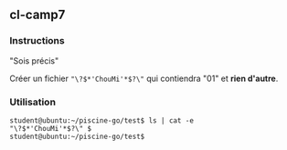 ## cl-camp7

### Instructions

"Sois précis"

Créer un fichier `"\?$*'ChouMi'*$?\"` qui contiendra "01" et **rien d'autre**.

### Utilisation

```console
student@ubuntu:~/piscine-go/test$ ls | cat -e
"\?$*'ChouMi'*$?\" $
student@ubuntu:~/piscine-go/test$
```
